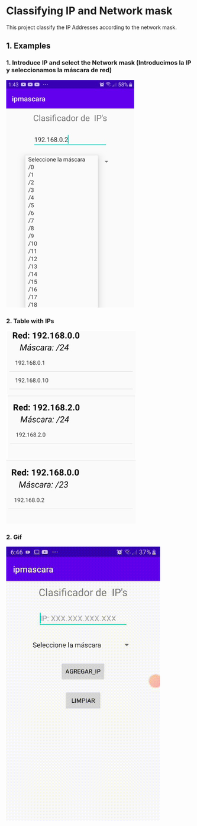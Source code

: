 # Classifying IP and Network mask
This project classify the IP Addresses according to the network mask.
## 1. Examples
 ### 1.   Introduce IP and select the Network mask (Introducimos la IP y seleccionamos la máscara de red)
 ![](imagenes/ejemplo1.jpg)
 
 
 ### 2. Table with IPs
 ![](imagenes/ejemplo2.jpg)
 
  ### 2. Gif
  ![](imagenes/gif.gif )
 